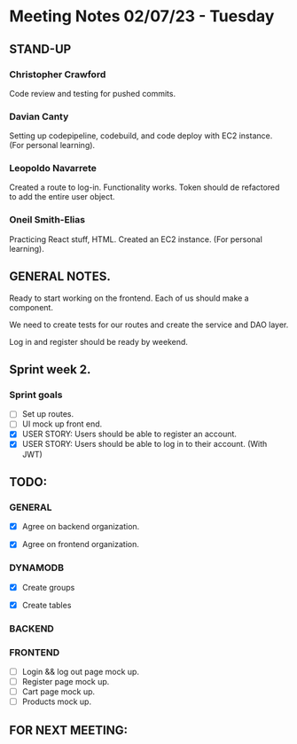 # Meeting Notes 02/07/23 - Tuesday

## STAND-UP
### Christopher Crawford

Code review and testing for pushed commits. 

### Davian Canty

Setting up codepipeline, codebuild, and code deploy with EC2 instance. (For personal learning).

### Leopoldo Navarrete

Created a route to log-in. Functionality works. Token should de refactored to add the entire user object. 

### Oneil Smith-Elias

Practicing React stuff, HTML. Created an EC2 instance. (For personal learning).

## GENERAL NOTES.

Ready to start working on the frontend. Each of us should make a component.

We need to create tests for our routes and create the service and DAO layer.

Log in and register should be ready by weekend. 

## Sprint week 2.
### Sprint goals
- [ ] Set up routes.
- [ ] UI mock up front end.
- [x] USER STORY: Users should be able to register an account.
- [x] USER STORY: Users should be able to log in to their account. (With JWT)

## TODO:
### GENERAL
- [x] Agree on backend organization.

- [x] Agree on frontend organization.

### DYNAMODB

- [x] Create groups

- [x] Create tables

### BACKEND


### FRONTEND
- [ ] Login && log out page mock up.
- [ ] Register page mock up.
- [ ] Cart page mock up.
- [ ] Products mock up.

## FOR NEXT MEETING: